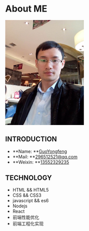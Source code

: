 # About ME

<img title="郭永峰" src="/img/me.jpg" style="width: 250px;">

## INTRODUCTION
- **Name: **<a href="https://github.com/GuoYongfeng">GuoYongfeng</a>
- **Mail: **<a href="mailto:296512521@qq.com">296512521@qq.com</a>
- **Weixin: **<a href="tel:13552329235">13552329235</a>

## TECHNOLOGY
- HTML && HTML5
- CSS && CSS3
- javascript && es6
- Nodejs
- React
- 前端性能优化
- 前端工程化实现
